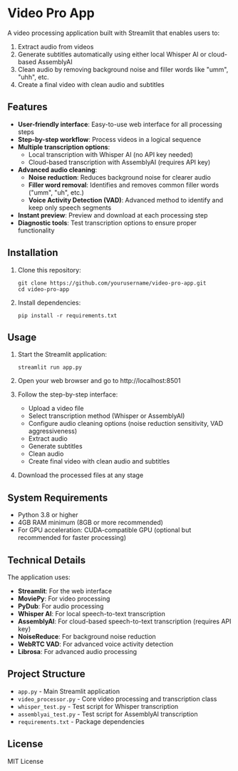 # Video Pro App

A video processing application built with Streamlit that enables users to:
1. Extract audio from videos
2. Generate subtitles automatically using either local Whisper AI or cloud-based AssemblyAI
3. Clean audio by removing background noise and filler words like "umm", "uhh", etc.
4. Create a final video with clean audio and subtitles

## Features

- **User-friendly interface**: Easy-to-use web interface for all processing steps
- **Step-by-step workflow**: Process videos in a logical sequence
- **Multiple transcription options**: 
  - Local transcription with Whisper AI (no API key needed)
  - Cloud-based transcription with AssemblyAI (requires API key)
- **Advanced audio cleaning**:
  - **Noise reduction**: Reduces background noise for clearer audio
  - **Filler word removal**: Identifies and removes common filler words ("umm", "uh", etc.)
  - **Voice Activity Detection (VAD)**: Advanced method to identify and keep only speech segments
- **Instant preview**: Preview and download at each processing step
- **Diagnostic tools**: Test transcription options to ensure proper functionality

## Installation

1. Clone this repository:
   ```
   git clone https://github.com/yourusername/video-pro-app.git
   cd video-pro-app
   ```

2. Install dependencies:
   ```
   pip install -r requirements.txt
   ```

## Usage

1. Start the Streamlit application:
   ```
   streamlit run app.py
   ```

2. Open your web browser and go to http://localhost:8501

3. Follow the step-by-step interface:
   - Upload a video file
   - Select transcription method (Whisper or AssemblyAI)
   - Configure audio cleaning options (noise reduction sensitivity, VAD aggressiveness)
   - Extract audio
   - Generate subtitles
   - Clean audio
   - Create final video with clean audio and subtitles

4. Download the processed files at any stage

## System Requirements

- Python 3.8 or higher
- 4GB RAM minimum (8GB or more recommended)
- For GPU acceleration: CUDA-compatible GPU (optional but recommended for faster processing)

## Technical Details

The application uses:
- **Streamlit**: For the web interface
- **MoviePy**: For video processing
- **PyDub**: For audio processing
- **Whisper AI**: For local speech-to-text transcription
- **AssemblyAI**: For cloud-based speech-to-text transcription (requires API key)
- **NoiseReduce**: For background noise reduction
- **WebRTC VAD**: For advanced voice activity detection
- **Librosa**: For advanced audio processing

## Project Structure

- `app.py` - Main Streamlit application
- `video_processor.py` - Core video processing and transcription class
- `whisper_test.py` - Test script for Whisper transcription
- `assemblyai_test.py` - Test script for AssemblyAI transcription
- `requirements.txt` - Package dependencies

## License

MIT License 
